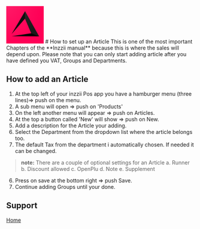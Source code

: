 <img src="../Assets/Pictures/play_store_512.png" alt="inzzii logo" width="100"/>
# How to set up an Article
This is one of the most important Chapters of the **Inzzii manual** because this is where the sales will depend upon. Please note that you can only start adding article after you have defined you VAT, Groups and Departments.

## How to add an Article

1. At the top left of your inzzii Pos app you have a hamburger menu (three lines)=> push on the menu.
2. A sub menu will open => push on 'Products'
3. On the left another menu will appear => push on Articles. 
4. At the top a button called 'New' will show => push on New.
5. Add a description for the Article your adding.
6. Select the Department from the dropdown list where the article belongs too.
7. The default Tax from the department i automatically chosen. If needed it can be changed.
> **note:** There are a couple of optional settings for an Article 
a. Runner
b. Discount allowed
c. OpenPlu
d. Note
e. Supplement
6. Press on save at the bottom right => push Save.
7. Continue adding Groups until your done.


## Support
[Home](../index.md)
